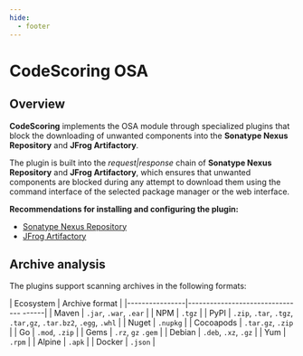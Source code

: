 ```yaml
---
hide:
  - footer
---
```

# CodeScoring OSA

## Overview

**CodeScoring** implements the OSA module through specialized plugins that block the downloading of unwanted components into the **Sonatype Nexus Repository** and **JFrog Artifactory**.

The plugin is built into the *request|response* chain of **Sonatype Nexus Repository** and **JFrog Artifactory**, which ensures that unwanted components are blocked during any attempt to download them using the command interface of the selected package manager or the web interface.

**Recommendations for installing and configuring the plugin:**

- [Sonatype Nexus Repository](/osa/nexus_osa.en)
- [JFrog Artifactory](/osa/jfrog_osa.en)

## Archive analysis

The plugins support scanning archives in the following formats:

| Ecosystem | Archive format |
|----------------|-------------------------------- ------|
| Maven | `.jar`, `.war`, `.ear` |
| NPM | `.tgz` |
| PyPI | `.zip`, `.tar`, `.tgz`, `.tar,gz`, `.tar.bz2`, `.egg`, `.whl` |
| Nuget | `.nupkg` |
| Cocoapods | `.tar.gz`, `.zip` |
| Go | `.mod`, `.zip` |
| Gems | `.rz`, `gz` `.gem` |
| Debian | `.deb`, `.xz`, `.gz` |
| Yum | `.rpm` |
| Alpine | `.apk` |
| Docker | `.json` |

